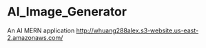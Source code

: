 # AI_Image_Generator

An AI MERN application
http://whuang288alex.s3-website.us-east-2.amazonaws.com/
